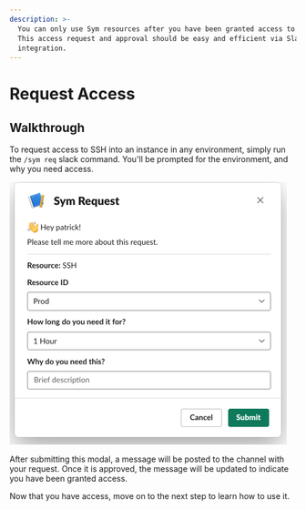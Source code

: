 ```yaml
---
description: >-
  You can only use Sym resources after you have been granted access to them.
  This access request and approval should be easy and efficient via Slack
  integration.
---
```


# Request Access

## Walkthrough

To request access to SSH into an instance in any environment, simply run the `/sym req` slack command. You'll be prompted for the environment, and why you need access. 

![](../../.gitbook/assets/image%20%284%29.png)

After submitting this modal, a message will be posted to the channel with your request. Once it is approved, the message will be updated to indicate you have been granted access. 

Now that you have access, move on to the next step to learn how to use it.

